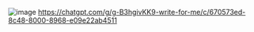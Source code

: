 ![image](https://github.com/user-attachments/assets/d2704621-e676-4e78-a750-61bcf097eda2)
https://chatgpt.com/g/g-B3hgivKK9-write-for-me/c/670573ed-8c48-8000-8968-e09e22ab4511
